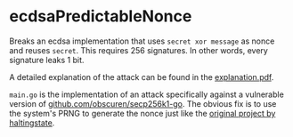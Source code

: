 # ecdsaPredictableNonce
Breaks an ecdsa implementation that uses `secret xor message` as nonce and reuses `secret`. This requires 256 signatures.
In other words, every signature leaks 1 bit. 

A detailed explanation of the attack can be found in the
[explanation.pdf](https://github.com/jonasnick/ecdsaPredictableNonce/raw/master/explanation/explanation.pdf).

`main.go` is the implementation of an attack specifically against a vulnerable version of [github.com/obscuren/secp256k1-go](https://github.com/obscuren/secp256k1-go).
The obvious fix is to use the system's PRNG to generate the nonce just like the [original project by haltingstate](https://github.com/haltingstate/secp256k1-go).

